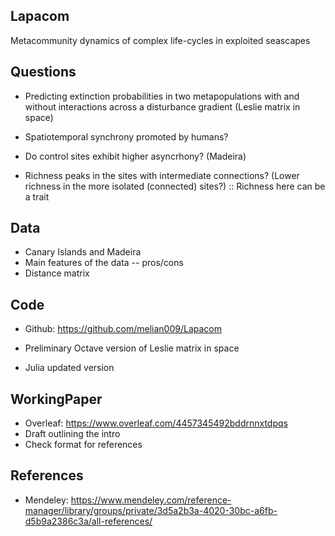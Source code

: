 ## Lapacom
Metacommunity dynamics of complex life-cycles in exploited seascapes

## Questions

* Predicting extinction probabilities in two metapopulations with and without interactions across a disturbance gradient (Leslie matrix in space)

* Spatiotemporal synchrony promoted by humans?

* Do control sites exhibit higher asyncrhony? (Madeira)

* Richness peaks in the sites with intermediate connections? (Lower richness in the more isolated (connected) sites?) :: Richness here can be a trait

## Data

* Canary Islands and Madeira 
* Main features of the data -- pros/cons
* Distance matrix 
        
## Code 

* Github: https://github.com/melian009/Lapacom

* Preliminary Octave version of Leslie matrix in space 
* Julia updated version

## WorkingPaper

* Overleaf: https://www.overleaf.com/4457345492bddrnnxtdpqs
* Draft outlining the intro 
* Check format for references

## References

* Mendeley: https://www.mendeley.com/reference-manager/library/groups/private/3d5a2b3a-4020-30bc-a6fb-d5b9a2386c3a/all-references/
